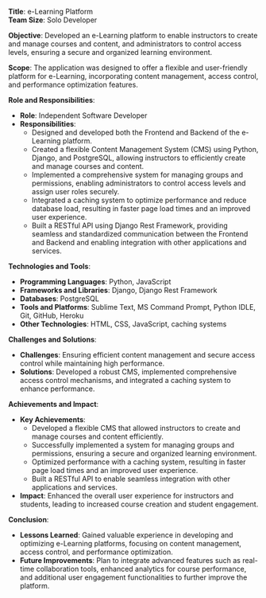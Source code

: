 
**Title**: e-Learning Platform  
**Team Size**: Solo Developer  

**Objective**: Developed an e-Learning platform to enable instructors to create and manage courses and content, and administrators to control access levels, ensuring a secure and organized learning environment.

**Scope**: The application was designed to offer a flexible and user-friendly platform for e-Learning, incorporating content management, access control, and performance optimization features.

**Role and Responsibilities**:  
- **Role**: Independent Software Developer  
- **Responsibilities**:
  - Designed and developed both the Frontend and Backend of the e-Learning platform.
  - Created a flexible Content Management System (CMS) using Python, Django, and PostgreSQL, allowing instructors to efficiently create and manage courses and content.
  - Implemented a comprehensive system for managing groups and permissions, enabling administrators to control access levels and assign user roles securely.
  - Integrated a caching system to optimize performance and reduce database load, resulting in faster page load times and an improved user experience.
  - Built a RESTful API using Django Rest Framework, providing seamless and standardized communication between the Frontend and Backend and enabling integration with other applications and services.

**Technologies and Tools**:  
- **Programming Languages**: Python, JavaScript  
- **Frameworks and Libraries**: Django, Django Rest Framework  
- **Databases**: PostgreSQL  
- **Tools and Platforms**: Sublime Text, MS Command Prompt, Python IDLE, Git, GitHub, Heroku  
- **Other Technologies**: HTML, CSS, JavaScript, caching systems

**Challenges and Solutions**:  
- **Challenges**: Ensuring efficient content management and secure access control while maintaining high performance.
- **Solutions**: Developed a robust CMS, implemented comprehensive access control mechanisms, and integrated a caching system to enhance performance.

**Achievements and Impact**:  
- **Key Achievements**:
  - Developed a flexible CMS that allowed instructors to create and manage courses and content efficiently.
  - Successfully implemented a system for managing groups and permissions, ensuring a secure and organized learning environment.
  - Optimized performance with a caching system, resulting in faster page load times and an improved user experience.
  - Built a RESTful API to enable seamless integration with other applications and services.
- **Impact**: Enhanced the overall user experience for instructors and students, leading to increased course creation and student engagement.

**Conclusion**:  
- **Lessons Learned**: Gained valuable experience in developing and optimizing e-Learning platforms, focusing on content management, access control, and performance optimization.
- **Future Improvements**: Plan to integrate advanced features such as real-time collaboration tools, enhanced analytics for course performance, and additional user engagement functionalities to further improve the platform.

